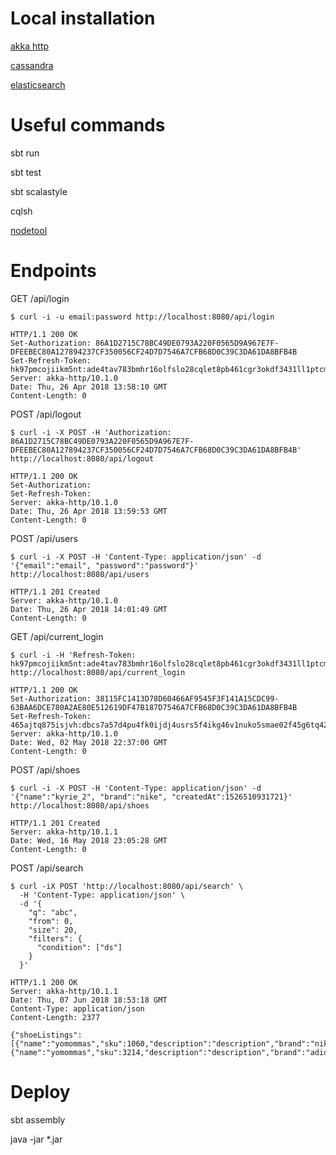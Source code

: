 # Local installation
[akka http](https://doc.akka.io/docs/akka-http/current/introduction.html)

[cassandra](http://cassandra.apache.org/doc/latest/getting_started/installing.html)

[elasticsearch](https://www.elastic.co/guide/en/elasticsearch/reference/current/install-elasticsearch.html)

# Useful commands

sbt run

sbt test

sbt scalastyle

cqlsh

[nodetool](http://cassandra.apache.org/doc/latest/tools/nodetool/nodetool.html)

# Endpoints

GET /api/login
```
$ curl -i -u email:password http://localhost:8080/api/login

HTTP/1.1 200 OK
Set-Authorization: 86A1D2715C78BC49DE0793A220F0565D9A967E7F-DFEEBEC80A127894237CF350056CF24D7D7546A7CFB68D0C39C3DA61DA8BFB4B
Set-Refresh-Token: hk97pmcojiikm5nt:ade4tav783bmhr16olfslo28cqlet8pb461cgr3okdf3431ll1ptcmq6bg7ic0j9
Server: akka-http/10.1.0
Date: Thu, 26 Apr 2018 13:58:10 GMT
Content-Length: 0
```

POST /api/logout
```
$ curl -i -X POST -H 'Authorization: 86A1D2715C78BC49DE0793A220F0565D9A967E7F-DFEEBEC80A127894237CF350056CF24D7D7546A7CFB68D0C39C3DA61DA8BFB4B' http://localhost:8080/api/logout

HTTP/1.1 200 OK
Set-Authorization:
Set-Refresh-Token:
Server: akka-http/10.1.0
Date: Thu, 26 Apr 2018 13:59:53 GMT
Content-Length: 0
```

POST /api/users
```
$ curl -i -X POST -H 'Content-Type: application/json' -d '{"email":"email", "password":"password"}' http://localhost:8080/api/users

HTTP/1.1 201 Created
Server: akka-http/10.1.0
Date: Thu, 26 Apr 2018 14:01:49 GMT
Content-Length: 0
```

GET /api/current_login
```
$ curl -i -H 'Refresh-Token: hk97pmcojiikm5nt:ade4tav783bmhr16olfslo28cqlet8pb461cgr3okdf3431ll1ptcmq6bg7ic0j9' http://localhost:8080/api/current_login

HTTP/1.1 200 OK
Set-Authorization: 38115FC1413D78D60466AF9545F3F141A15CDC99-63BAA6DCE780A2AE80E512619DF47B187D7546A7CFB68D0C39C3DA61DA8BFB4B
Set-Refresh-Token: 465ajtq875isjvh:dbcs7a57d4pu4fk0ijdj4usrs5f4ikg46v1nuko5smae02f45g6tq42u0shoaats
Server: akka-http/10.1.0
Date: Wed, 02 May 2018 22:37:00 GMT
Content-Length: 0
```

POST /api/shoes
```
$ curl -i -X POST -H 'Content-Type: application/json' -d '{"name":"kyrie_2", "brand":"nike", "createdAt":1526510931721}' http://localhost:8080/api/shoes 

HTTP/1.1 201 Created
Server: akka-http/10.1.1
Date: Wed, 16 May 2018 23:05:28 GMT
Content-Length: 0
```

POST /api/search
```
$ curl -iX POST 'http://localhost:8080/api/search' \
  -H 'Content-Type: application/json' \
  -d '{
    "q": "abc",
    "from": 0,
    "size": 20,
    "filters": {
      "condition": ["ds"]
    }
  }'

HTTP/1.1 200 OK
Server: akka-http/10.1.1
Date: Thu, 07 Jun 2018 18:53:18 GMT
Content-Type: application/json
Content-Length: 2377

{"shoeListings":[{"name":"yomommas","sku":1060,"description":"description","brand":"nike","condition":"ds","createdAt":1528158413,"gender":"male"},{"name":"yomommas","sku":3214,"description":"description","brand":"adidas","condition":"ds","createdAt":1528158413,"gender":"male"}]}
```

# Deploy
sbt assembly

java -jar *.jar
